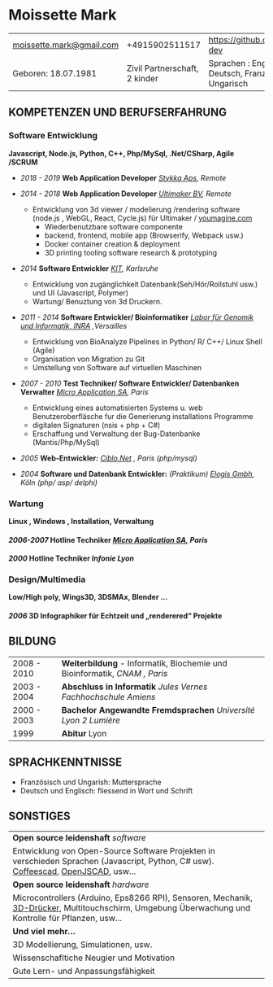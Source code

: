 
# Moissette Mark

|                          |                               |                                          |
| ------------------------ | ----------------------------- | ---------------------------------------- |
| moissette.mark@gmail.com | +4915902511517                | https://github.com/kaosat-dev            |
| Geboren: 18.07.1981      | Zivil Partnerschaft, 2 kinder | Sprachen : English, Deutsch, Französisch, Ungarisch |

## KOMPETENZEN UND BERUFSERFAHRUNG

### Software Entwicklung

  **Javascript, Node.js, Python, C++,  Php/MySql,  .Net/CSharp, Agile /SCRUM**

  - *2018 - 2019*  **Web Application Developer** *[Stykka Aps](https://ultimaker.com/), Remote*

  - *2014 - 2018*  **Web Application Developer** *[Ultimaker BV](https://ultimaker.com/), Remote*
    * Entwicklung von 3d viewer / modelierung /rendering software (node.js , WebGL, React, Cycle.js) für Ultimaker / [youmagine.com](youmagine.com)
      * Wiederbenutzbare software componente
      * backend, frontend, mobile app (Browserify, Webpack usw.)
      * Docker container creation & deployment
      * 3D printing tooling software research & prototyping

  - *2014* **Software Entwickler** *[KIT](https://www.kit.edu/), Karlsruhe*
    * Entwicklung von zugänglichkeit Datenbank(Seh/Hör/Rollstuhl usw.)  und UI (Javascript, Polymer)
    * Wartung/ Benuztung von 3d Druckern. 

  - *2011 - 2014* **Software Entwickler/ Bioinformatiker** *[Labor für Genomik und Informatik, INRA](https://urgi.versailles.inra.fr/) ,Versailles* 
    * Entwicklung von BioAnalyze Pipelines in Python/ R/ C++/ Linux Shell  (Agile) 
    * Organisation von Migration zu Git     
    * Umstellung von Software auf virtuellen Maschinen

  - *2007 - 2010* **Test Techniker/ Software Entwickler/ Datenbanken Verwalter** *[Micro Application SA](https://microapp.com/), Paris*
    * Entwicklung eines automatisierten Systems u. web Benutzeroberfläsche fur die Generierung installations Programme
    * digitalen Signaturen  (nsis + php + C#)
    * Erschaffung und Verwaltung der Bug-Datenbanke (Mantis/Php/MySql)

  - *2005* **Web-Entwickler:** *[Ciblo.Net](http://www.ciblo.net/) , Paris (php/mysql)*

  - *2004*  **Software und Datenbank Entwickler:**  *(Praktikum)* *[Elogis Gmbh](http://www.elogis.de/), Köln (php/ asp/ delphi)* 

### Wartung
  **Linux , Windows , Installation, Verwaltung**

  #### *2006-2007* **Hotline Techniker** *[Micro Application SA](https://microapp.com/), Paris*
  #### *2000* **Hotline Techniker** *Infonie Lyon* 

### Design/Multimedia        
  **Low/High poly, Wings3D, 3DSMAx, Blender ...**   

  ####  *2006* **3D Infographiker für Echtzeit und „renderered“ Projekte**

## BILDUNG

|             |                                          |
| ----------- | ---------------------------------------- |
| 2008 - 2010 | **Weiterbildung** - Informatik, Biochemie und Bioinformatik, *CNAM , Paris* |
| 2003 - 2004 | **Abschluss in Informatik** *Jules Vernes Fachhochschule Amiens* |
| 2000 - 2003 | **Bachelor Angewandte Fremdsprachen** *Université Lyon 2 Lumière* |
| 1999        | **Abitur** Lyon                          |

## SPRACHKENNTNISSE

- Französisch und Ungarish: Muttersprache
- Deutsch und Englisch: fliessend in Wort und Schrift

## SONSTIGES

|                                          |
| ---------------------------------------- |
| **Open source leidenshaft** *software*   |
| Entwicklung von Open-Source Software Projekten in verschieden Sprachen (Javascript, Python, C# usw). [Coffeescad](https://github.com/kaosat-dev/CoffeeSCad), [OpenJSCAD](https://github.com/jscad), usw... |
| **Open source leidenshaft** *hardware*   |
| Microcontrollers (Arduino, Eps8266 RPI), Sensoren, Mechanik, [3D-Drücker](https://www.thingiverse.com/ckaos/about), Multitouchschirm, Umgebung Überwachung und Kontrolle für Pflanzen, usw... |
| **Und viel mehr…**                       |
| 3D Modellierung, Simulationen, usw.      |
| Wissenschafltiche Neugier und Motivation |
| Gute Lern- und Anpassungsfähigkeit       |